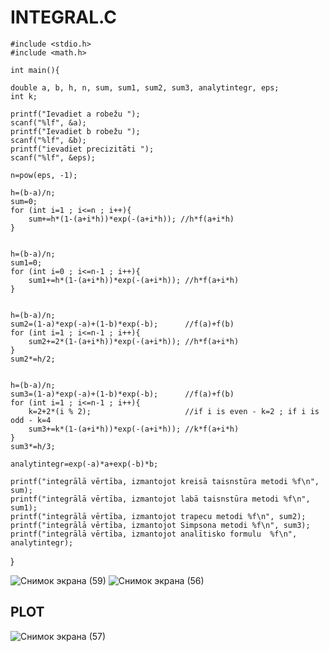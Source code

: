 # INTEGRAL.C   

    #include <stdio.h>
    #include <math.h>

    int main(){
    
    double a, b, h, n, sum, sum1, sum2, sum3, analytintegr, eps;                 
    int k;   
    
    printf("Ievadiet a robežu ");                                      
    scanf("%lf", &a);                                               
    printf("Ievadiet b robežu ");                       
    scanf("%lf", &b);                                               
    printf("ievadiet precizitāti ");            
    scanf("%lf", &eps);                                                                                                
    
    n=pow(eps, -1);
  
    h=(b-a)/n;
    sum=0;
    for (int i=1 ; i<=n ; i++){
        sum+=h*(1-(a+i*h))*exp(-(a+i*h)); //h*f(a+i*h)
    }
    
    
    h=(b-a)/n;
    sum1=0;
    for (int i=0 ; i<=n-1 ; i++){
        sum1+=h*(1-(a+i*h))*exp(-(a+i*h)); //h*f(a+i*h)
    }
    
    
    h=(b-a)/n;
    sum2=(1-a)*exp(-a)+(1-b)*exp(-b);      //f(a)+f(b)
    for (int i=1 ; i<=n-1 ; i++){
        sum2+=2*(1-(a+i*h))*exp(-(a+i*h)); //h*f(a+i*h)
    }
    sum2*=h/2;
        
        
    h=(b-a)/n;
    sum3=(1-a)*exp(-a)+(1-b)*exp(-b);      //f(a)+f(b)
    for (int i=1 ; i<=n-1 ; i++){
        k=2+2*(i % 2);                     //if i is even - k=2 ; if i is odd - k=4
        sum3+=k*(1-(a+i*h))*exp(-(a+i*h)); //k*f(a+i*h)
    }
    sum3*=h/3;
    
    analytintegr=exp(-a)*a+exp(-b)*b;
    
    printf("integrālā vērtība, izmantojot kreisā taisnstūra metodi %f\n", sum);
    printf("integrālā vērtība, izmantojot labā taisnstūra metodi %f\n", sum1);
    printf("integrālā vērtība, izmantojot trapecu metodi %f\n", sum2);
    printf("integrālā vērtība, izmantojot Simpsona metodi %f\n", sum3);
    printf("integrālā vērtība, izmantojot analītisko formulu  %f\n", analytintegr);
    
    
    
    
}

![Снимок экрана (59)](https://user-images.githubusercontent.com/71380657/103816463-ad0e8780-506d-11eb-9fa3-3db7b2d3652e.png)
![Снимок экрана (56)](https://user-images.githubusercontent.com/71380657/103815962-d67ae380-506c-11eb-8a84-1f0c01a58f51.png)

## PLOT
![Снимок экрана (57)](https://user-images.githubusercontent.com/71380657/103815965-d7137a00-506c-11eb-81c0-9223bb5b7c3e.png)
